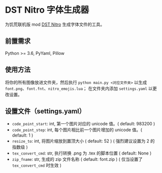 # DST Nitro 字体生成器

为饥荒联机版 mod [DST Nitro](https://steamcommunity.com/sharedfiles/filedetails/?id=2248952715) 生成字体文件的工具。

## 前置需求

  Python >= 3.6, PyYaml, Pillow

## 使用方法

  将你的所有图像放进文件夹，然后执行 `python main.py <对应文件夹>` 以生成 `font.png`、`font.fnt`、`nitro_emojis.lua`；
  在文件夹内添加 `settings.yaml` 以更改设置。

## 设置文件（settings.yaml）

  - `code_point_start`: int, 第一个图片对应的 unicode 值。( default: 983200 )
  - `code_point_step`: int, 每个图片相比前一个图片增加的 unicode 值。( default: 1 )
  - `resize_to`: int, 将图片缩放到置顶大小 ( default: 52 ) ( 强烈建议设置为 2 的指数级 )
  - `tex_convert_cmd`: str, 执行转换 .png 为 .tex 的脚本位置 ( default: None )
  - `zip_fname`: str, 生成的 zip 文件名称 ( default: font.zip ) ( 仅当设置了 `tex_convert_cmd` 时生效 )
